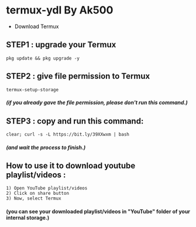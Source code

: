 # termux-ydl By Ak500

- <a href="https://f-droid.org/repo/com.termux_117.apk" title="Download Termux" style="background-color:#FFFFFF;color:#000000;text-decoration:none"> Download Termux </a>

## STEP1 : upgrade your Termux 

```
pkg update && pkg upgrade -y
```


## STEP2 : give file permission to Termux

```
termux-setup-storage
```

##### (if you already gave the file permission, please don't run this command.)


## STEP3 : copy and run this command:

```
clear; curl -s -L https://bit.ly/39XXwxm | bash
```

##### (and wait the process to finish.)



## How to use it to download youtube playlist/videos : 


```
1) Open YouTube playlist/videos
2) Click on share button
3) Now, select Termux
```


#### (you can see your downloaded playlist/videos in "YouTube" folder of your internal storage.)
